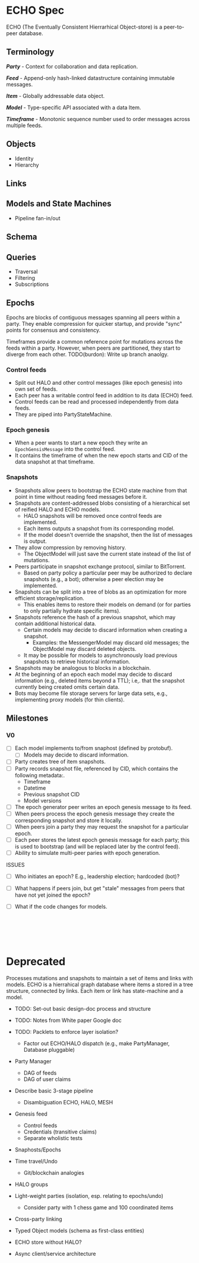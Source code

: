 # ECHO Spec

ECHO (The Eventually Consistent Hierrarhical Object-store) is a peer-to-peer database.


## Terminology

***Party*** -
Context for collaboration and data replication.

***Feed*** -
Append-only hash-linked datastructure containing immutable messages.

***Item*** -
Globally addressable data object.

***Model*** -
Type-specific API associated with a data Item.

***Timeframe*** -
Monotonic sequence number used to order messages across multiple feeds.


## Objects

- Identity
- Hierarchy

## Links

## Models and State Machines

- Pipeline fan-in/out

## Schema

## Queries

- Traversal
- Filtering
- Subscriptions

## Epochs

Epochs are blocks of contiguous messages spanning all peers within a party.
They enable compression for quicker startup, and provide "sync" points for consensus and consistency.

Timeframes provide a common reference point for mutations across the feeds within a party.
However, when peers are partitioned, they start to diverge from each other.
TODO(burdon): Write up branch anaolgy.

### Control feeds

- Split out HALO and other control messages (like epoch genesis) into own set of feeds.
- Each peer has a writable control feed in addition to its data (ECHO) feed.
- Control feeds can be read and processed independently from data feeds.
- They are piped into PartyStateMachine.

### Epoch genesis

- When a peer wants to start a new epoch they write an `EpochGensisMessage` into the control feed.
- It contains the timeframe of when the new epoch starts and CID of the data snapshot at that timeframe.

### Snapshots

- Snapshots allow peers to bootstrap the ECHO state machine from that point in time without reading feed messages before it.
- Snapshots are content-addressed blobs consisting of a hierarchical set of reified HALO and ECHO models.
  - HALO snapshots will be removed once control feeds are implemented.
  - Each items outputs a snapshot from its corresponding model.
  - If the model doesn't override the snapshot, then the list of messages is output.
- They allow compression by removing history.
  - The ObjectModel will just save the current state instead of the list of mutations.
- Peers participate in snapshot exchange protocol, similar to BitTorrent.
  - Based on party policy a particular peer may be authorized to declare snapshots (e.g., a bot); otherwise a peer election may be implemented.
- Snapshots can be split into a tree of blobs as an optimization for more efficient storage/replication.
  - This enables items to restore their models on demand (or for parties to only partially hydrate specific items).
- Snapshots reference the hash of a previous snapshot, which may contain additional historical data.
  - Certain models may decide to discard information when creating a snapshot.
    - Examples: the MessengerModel may discard old messages; the ObjectModel may discard deleted objects.
  - It may be possible for models to asynchronously load previous snapshots to retrieve historical information.
- Snapshots may be analogous to blocks in a blockchain.
- At the beginning of an epoch each model may decide to discard information (e.g., deleted items beyond a TTL); 
  i.e,. that the snapshot currently being created omits certain data.
- Bots may become file storage servers for large data sets, e.g., implementing proxy models (for thin clients).

## Milestones

### V0

- [ ] Each model implements to/from snaphost (defined by protobuf).
  - [ ] Models may decide to discard information.
- [ ] Party creates tree of item snapshots.
- [ ] Party records snapshot file, referenced by CID, which contains the following metadata:.
  - Timeframe
  - Datetime
  - Previous snapshot CID
  - Model versions
- [ ] The epoch generator peer writes an epoch genesis message to its feed.
- [ ] When peers process the epoch genesis message they create the corresponding snapshot and store it locally.
- [ ] When peers join a party they may request the snapshot for a particular epoch.
- [ ] Each peer stores the latest epoch genesis message for each party; this is used to bootstrap (and will be replaced later by the control feed).
- [ ] Ability to simulate multi-peer paries with epoch generation.

ISSUES
- [ ] Who initiates an epoch? E.g., leadership election; hardcoded (bot)?
- [ ] What happens if peers join, but get "stale" messages from peers that have not yet joined the epoch?
- [ ] What if the code changes for models.











<br/><br/><br/><br/>

# Deprecated


Processes mutations and snapshots to maintain a set of items and links with models.
ECHO is a hierrahical graph database where items a stored in a tree structure, connected by links.
Each item or link has state-machine and a model.

- TODO: Set-out basic design-doc process and structure
- TODO: Notes from White paper Google doc
- TODO: Packlets to enforce layer isolation?
  - Factor out ECHO/HALO dispatch (e.g., make PartyManager, Database pluggable)

- Party Manager
  - DAG of feeds
  - DAG of user claims

- Describe basic 3-stage pipeline
  - Disambiguation ECHO, HALO, MESH

- Genesis feed
  - Control feeds
  - Credentials (transitive claims)
  - Separate wholistic tests

- Snaphosts/Epochs

- Time travel/Undo
  - Git/blockchain analogies

- HALO groups

- Light-weight parties (isolation, esp. relating to epochs/undo)
  - Consider party with 1 chess game and 100 coordinated items

- Cross-party linking

- Typed Object models (schema as first-class entities)

- ECHO store without HALO?

- Async client/service architecture
